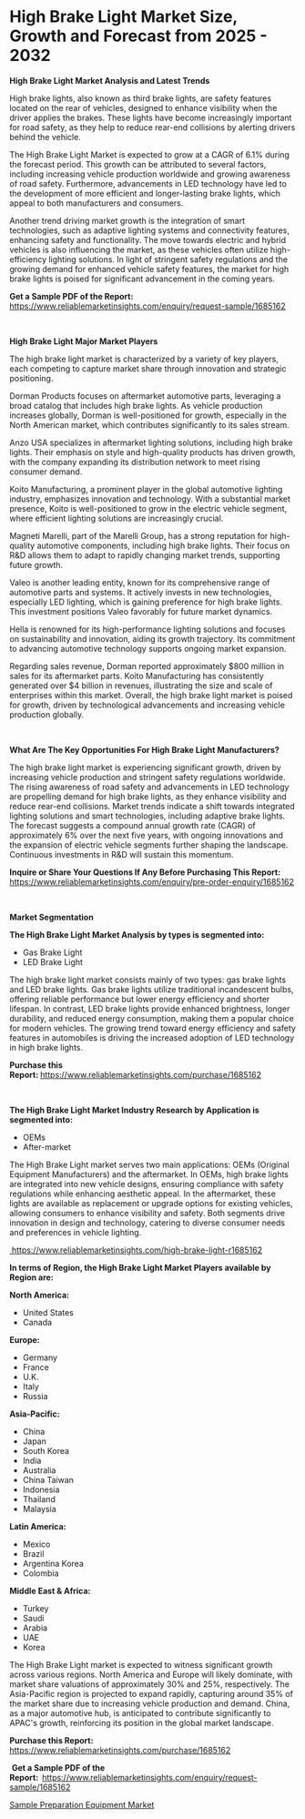 <p><h1>High Brake Light Market Size, Growth and Forecast from 2025 - 2032</h1></p><p><strong>High Brake Light Market Analysis and Latest Trends</strong></p>
<p><p>High brake lights, also known as third brake lights, are safety features located on the rear of vehicles, designed to enhance visibility when the driver applies the brakes. These lights have become increasingly important for road safety, as they help to reduce rear-end collisions by alerting drivers behind the vehicle. </p><p>The High Brake Light Market is expected to grow at a CAGR of 6.1% during the forecast period. This growth can be attributed to several factors, including increasing vehicle production worldwide and growing awareness of road safety. Furthermore, advancements in LED technology have led to the development of more efficient and longer-lasting brake lights, which appeal to both manufacturers and consumers.</p><p>Another trend driving market growth is the integration of smart technologies, such as adaptive lighting systems and connectivity features, enhancing safety and functionality. The move towards electric and hybrid vehicles is also influencing the market, as these vehicles often utilize high-efficiency lighting solutions. In light of stringent safety regulations and the growing demand for enhanced vehicle safety features, the market for high brake lights is poised for significant advancement in the coming years.</p></p>
<p><strong>Get a Sample PDF of the Report:&nbsp;</strong> <a href="https://www.reliablemarketinsights.com/enquiry/request-sample/1685162?utm_campaign=2013&utm_medium=2&utm_source=Github&utm_content=ia&utm_term=10042025&utm_id=high-brake-light">https://www.reliablemarketinsights.com/enquiry/request-sample/1685162</a></p>
<p>&nbsp;</p>
<p><strong>High Brake Light Major Market Players</strong></p>
<p><p>The high brake light market is characterized by a variety of key players, each competing to capture market share through innovation and strategic positioning.</p><p>Dorman Products focuses on aftermarket automotive parts, leveraging a broad catalog that includes high brake lights. As vehicle production increases globally, Dorman is well-positioned for growth, especially in the North American market, which contributes significantly to its sales stream.</p><p>Anzo USA specializes in aftermarket lighting solutions, including high brake lights. Their emphasis on style and high-quality products has driven growth, with the company expanding its distribution network to meet rising consumer demand.</p><p>Koito Manufacturing, a prominent player in the global automotive lighting industry, emphasizes innovation and technology. With a substantial market presence, Koito is well-positioned to grow in the electric vehicle segment, where efficient lighting solutions are increasingly crucial.</p><p>Magneti Marelli, part of the Marelli Group, has a strong reputation for high-quality automotive components, including high brake lights. Their focus on R&D allows them to adapt to rapidly changing market trends, supporting future growth.</p><p>Valeo is another leading entity, known for its comprehensive range of automotive parts and systems. It actively invests in new technologies, especially LED lighting, which is gaining preference for high brake lights. This investment positions Valeo favorably for future market dynamics.</p><p>Hella is renowned for its high-performance lighting solutions and focuses on sustainability and innovation, aiding its growth trajectory. Its commitment to advancing automotive technology supports ongoing market expansion.</p><p>Regarding sales revenue, Dorman reported approximately $800 million in sales for its aftermarket parts. Koito Manufacturing has consistently generated over $4 billion in revenues, illustrating the size and scale of enterprises within this market. Overall, the high brake light market is poised for growth, driven by technological advancements and increasing vehicle production globally.</p></p>
<p>&nbsp;</p>
<p><strong>What Are The Key Opportunities For High Brake Light Manufacturers?</strong></p>
<p><p>The high brake light market is experiencing significant growth, driven by increasing vehicle production and stringent safety regulations worldwide. The rising awareness of road safety and advancements in LED technology are propelling demand for high brake lights, as they enhance visibility and reduce rear-end collisions. Market trends indicate a shift towards integrated lighting solutions and smart technologies, including adaptive brake lights. The forecast suggests a compound annual growth rate (CAGR) of approximately 6% over the next five years, with ongoing innovations and the expansion of electric vehicle segments further shaping the landscape. Continuous investments in R&D will sustain this momentum.</p></p>
<p><strong>Inquire or Share Your Questions If Any Before Purchasing This Report:</strong> <a href="https://www.reliablemarketinsights.com/enquiry/pre-order-enquiry/1685162?utm_campaign=2013&utm_medium=2&utm_source=Github&utm_content=ia&utm_term=10042025&utm_id=high-brake-light">https://www.reliablemarketinsights.com/enquiry/pre-order-enquiry/1685162</a></p>
<p>&nbsp;</p>
<p><strong>Market Segmentation</strong></p>
<p><strong>The High Brake Light Market Analysis by types is segmented into:</strong></p>
<p><ul><li>Gas Brake Light</li><li>LED Brake Light</li></ul></p>
<p><p>The high brake light market consists mainly of two types: gas brake lights and LED brake lights. Gas brake lights utilize traditional incandescent bulbs, offering reliable performance but lower energy efficiency and shorter lifespan. In contrast, LED brake lights provide enhanced brightness, longer durability, and reduced energy consumption, making them a popular choice for modern vehicles. The growing trend toward energy efficiency and safety features in automobiles is driving the increased adoption of LED technology in high brake lights.</p></p>
<p><strong>Purchase this Report:&nbsp;</strong><a href="https://www.reliablemarketinsights.com/purchase/1685162?utm_campaign=2013&utm_medium=2&utm_source=Github&utm_content=ia&utm_term=10042025&utm_id=high-brake-light">https://www.reliablemarketinsights.com/purchase/1685162</a></p>
<p>&nbsp;</p>
<p><strong>The High Brake Light Market Industry Research by Application is segmented into:</strong></p>
<p><ul><li>OEMs</li><li>After-market</li></ul></p>
<p><p>The High Brake Light market serves two main applications: OEMs (Original Equipment Manufacturers) and the aftermarket. In OEMs, high brake lights are integrated into new vehicle designs, ensuring compliance with safety regulations while enhancing aesthetic appeal. In the aftermarket, these lights are available as replacement or upgrade options for existing vehicles, allowing consumers to enhance visibility and safety. Both segments drive innovation in design and technology, catering to diverse consumer needs and preferences in vehicle lighting.</p></p>
<p><a href="https://www.reliablemarketinsights.com/high-brake-light-r1685162?utm_campaign=2013&utm_medium=2&utm_source=Github&utm_content=ia&utm_term=10042025&utm_id=high-brake-light">&nbsp;https://www.reliablemarketinsights.com/high-brake-light-r1685162</a></p>
<p><strong>In terms of Region, the High Brake Light Market Players available by Region are:</strong></p>
<p>
    <p> <strong> North America: </strong>
        <ul>
            <li>United States</li>
            <li>Canada</li>
        </ul>
        </p> 
    <p> <strong> Europe: </strong>
        <ul>
            <li>Germany</li>
            <li>France</li>
            <li>U.K.</li>
            <li>Italy</li>
            <li>Russia</li>
        </ul>
        </p> 
    <p> <strong> Asia-Pacific: </strong>
        <ul>
            <li>China</li>
            <li>Japan</li>
            <li>South Korea</li>
            <li>India</li>
            <li>Australia</li>
            <li>China Taiwan</li>
            <li>Indonesia</li>
            <li>Thailand</li>
            <li>Malaysia</li>
        </ul>
        </p> 
    <p> <strong> Latin America: </strong>
        <ul>
            <li>Mexico</li>
            <li>Brazil</li>
            <li>Argentina Korea</li>
            <li>Colombia</li>
        </ul>
        </p> 
    <p> <strong> Middle East & Africa: </strong>
        <ul>
            <li>Turkey</li>
            <li>Saudi</li>
            <li>Arabia</li>
            <li>UAE</li>
            <li>Korea</li>
        </ul>
    </p>
    </p>
<p><p>The High Brake Light market is expected to witness significant growth across various regions. North America and Europe will likely dominate, with market share valuations of approximately 30% and 25%, respectively. The Asia-Pacific region is projected to expand rapidly, capturing around 35% of the market share due to increasing vehicle production and demand. China, as a major automotive hub, is anticipated to contribute significantly to APAC's growth, reinforcing its position in the global market landscape.</p></p>
<p><strong>Purchase this Report: </strong><a href="https://www.reliablemarketinsights.com/purchase/1685162?utm_campaign=2013&utm_medium=2&utm_source=Github&utm_content=ia&utm_term=10042025&utm_id=high-brake-light">https://www.reliablemarketinsights.com/purchase/1685162</a></p>
<p>&nbsp;<strong>Get a Sample PDF of the Report:&nbsp;&nbsp;</strong><a href="https://www.reliablemarketinsights.com/enquiry/request-sample/1685162?utm_campaign=2013&utm_medium=2&utm_source=Github&utm_content=ia&utm_term=10042025&utm_id=high-brake-light">https://www.reliablemarketinsights.com/enquiry/request-sample/1685162</a></p>
<p><strong></strong></p>
<p><p><a href="https://github.com/Krish2023na/Market-Research-Report-List-7/blob/main/sample-preparation-equipment-market.md?utm_campaign=2013&utm_medium=2&utm_source=Github&utm_content=ia&utm_term=10042025&utm_id=high-brake-light">Sample Preparation Equipment Market</a></p></p>